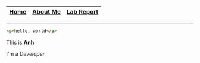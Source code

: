 | [Home](https://phuanh004.github.io/cse15l-lab-reports/) | [About Me](https://phuanh004.github.io/cse15l-lab-reports/about.html) | [Lab Report](https://phuanh004.github.io/cse15l-lab-reports/lab-report-1-week-0.html) |
| ------------------------------------------------------- | ------------------------------------------------------------ | ------------------------------------------------------------ |

---

```html
<p>hello, world</p>
```

This is **Anh**

I'm a _Developer_

